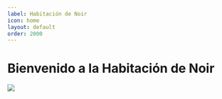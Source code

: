 ```yaml
---
label: Habitación de Noir
icon: home
layout: default
order: 2000
---
```

# Bienvenido a la Habitación de Noir

![](https://i.postimg.cc/NFmRf4NL/page-header.png)

